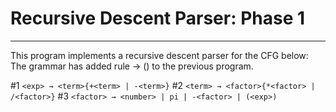 # Recursive Descent Parser: Phase 1
------------------------------------------------------------
This program implements a recursive descent parser for the CFG below:
The grammar has added rule <factor> → (<exp>) to the previous program.

#1 `<exp> → <term>{+<term> | -<term>}`
#2 `<term> → <factor>{*<factor> | /<factor>}`
#3 `<factor> → <number> | pi | -<factor> | (<exp>)`
